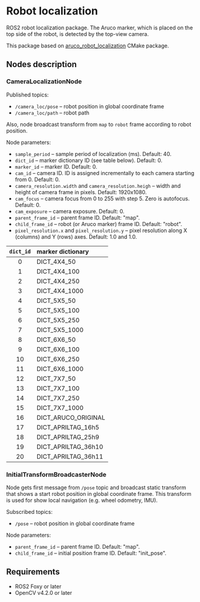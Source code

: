 # Robot localization

ROS2 robot localization package. The Aruco marker, which is placed on the top side of the robot, is detected by the top-view camera.

This package based on [aruco_robot_localization](https://github.com/BrOleg5/aruco_robot_localization) CMake package.

## Nodes description

### CameraLocalizationNode

Published topics:

- `/camera_loc/pose` &ndash; robot position in global coordinate frame
- `/camera_loc/path` &ndash; robot path

Also, node broadcast transform from `map` to `robot` frame according to robot position.

Node parameters:

- `sample_period` &ndash; sample period of localization (ms). Default: 40.
- `dict_id` &ndash; marker dictionary ID (see table below). Default: 0.
- `marker_id` &ndash; marker ID. Default: 0.
- `cam_id` &ndash; camera ID. ID is assigned incrementally to each camera starting from 0. Default: 0.
- `camera_resolution.width` and `camera_resolution.heigh` &ndash; width and height of camera frame in pixels. Default: 1920x1080.
- `cam_focus` &ndash; camera focus from 0 to 255 with step 5. Zero is autofocus. Default: 0.
- `cam_exposure` &ndash; camera exposure. Default: 0.
- `parent_frame_id` &ndash; parent frame ID. Default: "map".
- `child_frame_id` &ndash; robot (or Aruco marker) frame ID. Default: "robot".
- `pixel_resolution.x` and `pixel_resolution.y` &ndash; pixel resolution along X (columns) and Y (rows) axes. Default: 1.0 and 1.0.

| `dict_id` | marker dictionary   |
|:---------:|:--------------------|
| 0         | DICT_4X4_50         |
| 1         | DICT_4X4_100        |
| 2         | DICT_4X4_250        |
| 3         | DICT_4X4_1000       |
| 4         | DICT_5X5_50         |
| 5         | DICT_5X5_100        |
| 6         | DICT_5X5_250        |
| 7         | DICT_5X5_1000       |
| 8         | DICT_6X6_50         |
| 9         | DICT_6X6_100        |
| 10        | DICT_6X6_250        |
| 11        | DICT_6X6_1000       |
| 12        | DICT_7X7_50         |
| 13        | DICT_7X7_100        |
| 14        | DICT_7X7_250        |
| 15        | DICT_7X7_1000       |
| 16        | DICT_ARUCO_ORIGINAL |
| 17        | DICT_APRILTAG_16h5  |
| 18        | DICT_APRILTAG_25h9  |
| 19        | DICT_APRILTAG_36h10 |
| 20        | DICT_APRILTAG_36h11 |

### InitialTransformBroadcasterNode

Node gets first message from `/pose` topic and broadcast static transform that shows a start robot position in global coordinate frame.
This transform is used for show local navigation (e.g. wheel odometry, IMU).

Subscribed topics:

- `/pose` &ndash; robot position in global coordinate frame

Node parameters:

- `parent_frame_id` &ndash; parent frame ID. Default: "map".
- `child_frame_id` &ndash; initial position frame ID. Default: "init_pose".

## Requirements

- ROS2 Foxy or later
- OpenCV v4.2.0 or later
